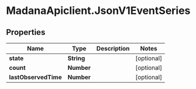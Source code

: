 # MadanaApiclient.JsonV1EventSeries

## Properties

Name | Type | Description | Notes
------------ | ------------- | ------------- | -------------
**state** | **String** |  | [optional] 
**count** | **Number** |  | [optional] 
**lastObservedTime** | **Number** |  | [optional] 



